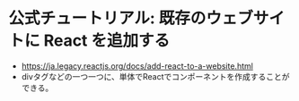 # 公式チュートリアル: 既存のウェブサイトに React を追加する
- https://ja.legacy.reactjs.org/docs/add-react-to-a-website.html
- divタグなどの一つ一つに、単体でReactでコンポーネントを作成することができる。

